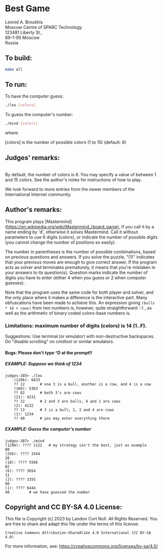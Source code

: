 # Best Game

Leonid A. Broukhis\
Moscow Centre of SPARC Technology\
123481 Liberty St.,\
89-1-95 Moscow\
Russia


## To build:

```sh
make all
```


## To run:

To have the computer guess:

```sh
./leo [colors]
```

To guess the computer's number:

```sh
./mind [colors]
```

where:

[colors] is the number of possible colors (1 to 15) (default: 6)


## Judges' remarks:
\
By default, the number of colors is 6.  You may specify a
value of between 1 and 15 colors.  See the author's notes
for instructions of how to play.

We look forward to more entries from the newer members of the\
International Internet community.


## Author's remarks:

This program plays
[Mastermind](https://en.wikipedia.org/wiki/Mastermind_(board_game), if you call it by a name ending by
'd', otherwise it _solves_ Mastermind. Call it without parameters
to use 6 digits (colors), or indicate the number of possible digits
(you cannot change the number of positions so easily).

The number in parentheses is the number of possible combinations,
based on previous questions and answers.  If you solve the puzzle,
"(1)" indicates that your previous moves are enough to give correct
answer.  If the program acts as solver and terminates prematurely,
it means that you're mistaken in your answers to its question(s).
Question marks indicate the number of digits you have to enter
(either 4 when you guess or 2 when computer guesses).

Note that the program uses the same code for both player and
solver, and the only place where it makes a difference is the
interactive part. Many obfuscations have been made to achieve
this.  An expression giving `(bulls * 16 + cows)` from two numbers
is, however, quite straightforward :-) , as well as the arithmetic
of binary coded colors-base numbers is.

### Limitations: maximum number of digits (colors) is 14 (1..F).

Suggestions: Use terminal (or emulator) with non-destructive
backspaces. Do "disable scrolling" on cmdtool or similar emulators.

#### Bugs: Please don't type ^D at the prompt!!

##### EXAMPLE: Suppose we think of 1234

```
judges-385> ./leo
    (1296): 6433
    ?? 12       # one 3 is a bull, another is a cow, and 4 is a cow
    (160): 5363
    ?? 02       # both 3's are cows
    (21): 4231
    ?? 22       # 2 and 3 are bulls, 4 and 1 are cows
    (2): 4132
    ?? 13       # 3 is a bull; 1, 2 and 4 are cows
    (1): 1234
    ?? 40       # you may enter everything there
```

##### EXAMPLE: Guess the computer's number

```
judges-387> ./mind
(1296): ???? 1122   # my strategy isn't the best, just as example
00
(256): ???? 3344
20
(18): ???? 5566
02
(6): ???? 3654
11
(2): ???? 3355
00
(1): ???? 6444
40		   # we have guessed the number
```


## Copyright and CC BY-SA 4.0 License:

This file is Copyright (c) 2023 by Landon Curt Noll.  All Rights Reserved.
You are free to share and adapt this file under the terms of this license:

    Creative Commons Attribution-ShareAlike 4.0 International (CC BY-SA 4.0)

For more information, see: https://creativecommons.org/licenses/by-sa/4.0/
